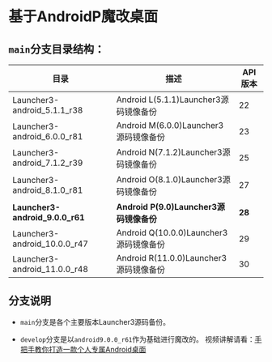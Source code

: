# 基于AndroidP魔改桌面

## `main`分支目录结构：

目录|描述|API版本
----|----|----
Launcher3-android_5.1.1_r38|Android L(5.1.1)Launcher3源码镜像备份|22
Launcher3-android_6.0.0_r81|Android M(6.0.0)Launcher3源码镜像备份|23
Launcher3-android_7.1.2_r39|Android N(7.1.2)Launcher3源码镜像备份|25
Launcher3-android_8.1.0_r81|Android O(8.1.0)Launcher3源码镜像备份|27
**Launcher3-android_9.0.0_r61**|**Android P(9.0)Launcher3源码镜像备份**|**28**
Launcher3-android_10.0.0_r47|Android Q(10.0.0)Launcher3源码镜像备份|29
Launcher3-android_11.0.0_r48|Android R(11.0.0)Launcher3源码镜像备份|30

## 分支说明

* `main`分支是各个主要版本Launcher3源码备份。

* `develop`分支是以`android9.0.0_r61`作为基础进行魔改的。 视频讲解请看：[手把手教你打造一款个人专属Android桌面](https://www.bilibili.com/video/BV1iu411B7Jq/)
